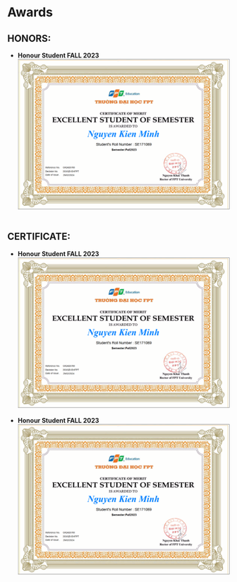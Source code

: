 # Awards <br>
## HONORS:
- **Honour Student FALL 2023** <br>
    <img src="CertificateFPTU/Execllentpng.png" alt="Certificate"> <br><br>

## CERTIFICATE:
- **Honour Student FALL 2023** <br>
    <img src="CertificateFPTU/Execllentpng.png" alt="Certificate"> <br><br>
- **Honour Student FALL 2023** <br>
    <img src="CertificateFPTU/Execllentpng.png" alt="Certificate"> <br><br>
